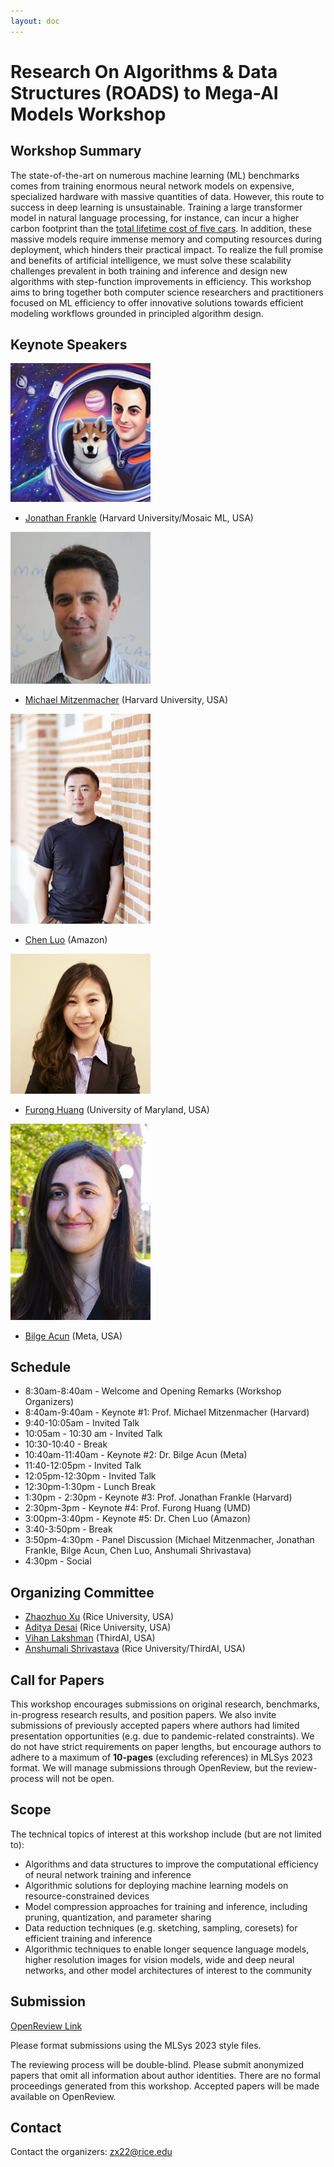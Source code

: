 ```yaml
---
layout: doc
---
```


# Research On Algorithms & Data Structures (ROADS) to Mega-AI Models Workshop

## Workshop Summary

The state-of-the-art on numerous machine learning (ML) benchmarks comes from training enormous neural network models on expensive, specialized hardware with massive quantities of data. However, this route to success in deep learning is unsustainable. Training a large transformer model in natural language processing, for instance, can incur a higher carbon footprint than the [total lifetime cost of five cars](https://www.technologyreview.com/2019/06/06/239031/training-a-single-ai-model-can-emit-as-much-carbon-as-five-cars-in-their-lifetimes/). In addition, these massive models require immense memory and computing resources during deployment, which hinders their practical impact. To realize the full promise and benefits of artificial intelligence, we must solve these scalability challenges prevalent in both training and inference and design new algorithms with step-function improvements in efficiency. This workshop aims to bring together both computer science researchers and practitioners focused on ML efficiency to offer innovative solutions towards efficient modeling workflows grounded in principled algorithm design.

## Keynote Speakers

<img src="./img/frankle.png" style="width:16em">

* [Jonathan Frankle](http://www.jfrankle.com/) (Harvard University/Mosaic ML, USA)

<img src="./img/mitzenmacher_michael2.webp" style="width:16em">

* [Michael Mitzenmacher](https://www.eecs.harvard.edu/~michaelm/) (Harvard University, USA)

<img src="./img/luochen_2.jpg" style="width:16em">

* [Chen Luo](http://chen-luo.com/) (Amazon)

<img src="./img/furonghuang.jpg" style="width:16em">

* [Furong Huang](http://furong-huang.com/) (University of Maryland, USA)

<img src="./img/Acun_Bilge.jpg" style="width:16em">

* [Bilge Acun](https://bilgeacun.github.io/) (Meta, USA)

## Schedule

* 8:30am-8:40am - Welcome and Opening Remarks (Workshop Organizers)
* 8:40am-9:40am - Keynote #1: Prof. Michael Mitzenmacher (Harvard)
* 9:40-10:05am - Invited Talk
* 10:05am - 10:30 am - Invited Talk
* 10:30-10:40 - Break
* 10:40am-11:40am - Keynote #2: Dr. Bilge Acun (Meta)
* 11:40-12:05pm - Invited Talk
* 12:05pm-12:30pm - Invited Talk
* 12:30pm-1:30pm - Lunch Break
* 1:30pm - 2:30pm - Keynote #3: Prof. Jonathan Frankle (Harvard)
* 2:30pm-3pm - Keynote #4: Prof. Furong Huang (UMD)
* 3:00pm-3:40pm - Keynote #5: Dr. Chen Luo (Amazon)
* 3:40-3:50pm - Break
* 3:50pm-4:30pm - Panel Discussion (Michael Mitzenmacher, Jonathan Frankle, Bilge Acun, Chen Luo, Anshumali Shrivastava)
* 4:30pm - Social

## Organizing Committee

* [Zhaozhuo Xu](https://ottovonxu.github.io/) (Rice University, USA)
* [Aditya Desai](https://www.linkedin.com/in/aditya-desai-8078811a) (Rice University, USA)
* [Vihan Lakshman](https://vihan-lakshman.github.io/) (ThirdAI, USA)
* [Anshumali Shrivastava](https://www.cs.rice.edu/~as143/) (Rice University/ThirdAI, USA)

## Call for Papers

This workshop encourages submissions on original research, benchmarks, in-progress research results, and position papers. We also invite submissions of previously accepted papers where authors had limited presentation opportunities (e.g. due to pandemic-related constraints). We do not have strict requirements on paper lengths, but encourage authors to adhere to a maximum of **10-pages** (excluding references) in MLSys 2023 format. We will manage submissions through OpenReview, but the review-process will not be open.

## Scope

The technical topics of interest at this workshop include (but are not limited to):
* Algorithms and data structures to improve the computational efficiency of neural network training and inference
* Algorithmic solutions for deploying machine learning models on resource-constrained devices 
* Model compression approaches for training and inference, including pruning, quantization, and parameter sharing
* Data reduction techniques (e.g. sketching, sampling, coresets) for efficient training and inference
* Algorithmic techniques to enable longer sequence language models, higher resolution images for vision models, wide and deep neural networks, and other model architectures of interest to the community

## Submission

[OpenReview Link](https://openreview.net/group?id=MLSys.org/2023/Workshop/ROADS)

Please format submissions using the MLSys 2023 style files.

The reviewing process will be double-blind. Please submit anonymized papers that omit all information about author identities. There are no formal proceedings generated from this workshop. Accepted papers will be made available on OpenReview.


## Contact

Contact the organizers: zx22@rice.edu
